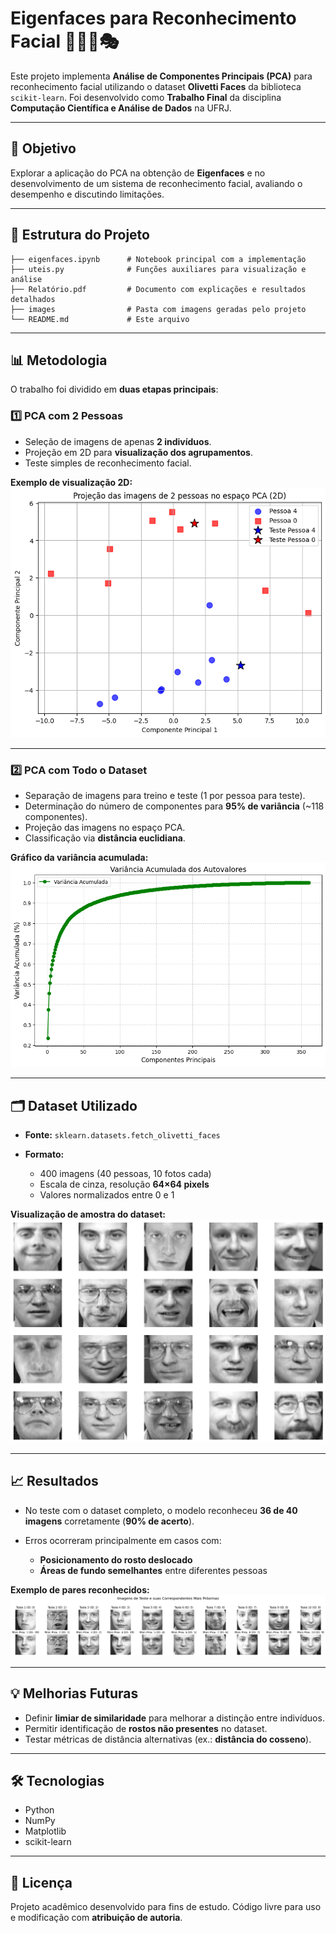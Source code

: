 # Eigenfaces para Reconhecimento Facial 🧑‍🤝‍🧑🎭

Este projeto implementa **Análise de Componentes Principais (PCA)** para reconhecimento facial utilizando o dataset **Olivetti Faces** da biblioteca `scikit-learn`.
Foi desenvolvido como **Trabalho Final** da disciplina **Computação Científica e Análise de Dados** na UFRJ.

---

## 📌 Objetivo

Explorar a aplicação do PCA na obtenção de **Eigenfaces** e no desenvolvimento de um sistema de reconhecimento facial, avaliando o desempenho e discutindo limitações.

---

## 📂 Estrutura do Projeto

```
├── eigenfaces.ipynb      # Notebook principal com a implementação
├── uteis.py              # Funções auxiliares para visualização e análise
├── Relatório.pdf         # Documento com explicações e resultados detalhados
├── images                # Pasta com imagens geradas pelo projeto
└── README.md             # Este arquivo
```

---

## 📊 Metodologia

O trabalho foi dividido em **duas etapas principais**:

### 1️⃣ PCA com 2 Pessoas

* Seleção de imagens de apenas **2 indivíduos**.
* Projeção em 2D para **visualização dos agrupamentos**.
* Teste simples de reconhecimento facial.

**Exemplo de visualização 2D:**
![Projeção PCA 2D](images/pca_2d_duas_pessoas.png)

---

### 2️⃣ PCA com Todo o Dataset

* Separação de imagens para treino e teste (1 por pessoa para teste).
* Determinação do número de componentes para **95% de variância** (\~118 componentes).
* Projeção das imagens no espaço PCA.
* Classificação via **distância euclidiana**.

**Gráfico da variância acumulada:**
![Variância Acumulada](images/variancia_acumulada.png)

---

## 🗂 Dataset Utilizado

* **Fonte:** `sklearn.datasets.fetch_olivetti_faces`
* **Formato:**

  * 400 imagens (40 pessoas, 10 fotos cada)
  * Escala de cinza, resolução **64×64 pixels**
  * Valores normalizados entre 0 e 1

**Visualização de amostra do dataset:**
![Olivetti Faces](images/olivetti_faces.png)

---

## 📈 Resultados

* No teste com o dataset completo, o modelo reconheceu **36 de 40 imagens** corretamente (**90% de acerto**).
* Erros ocorreram principalmente em casos com:

  * **Posicionamento do rosto deslocado**
  * **Áreas de fundo semelhantes** entre diferentes pessoas

**Exemplo de pares reconhecidos:**
![Reconhecimento](images/reconhecimento_pares.png)

---

## 💡 Melhorias Futuras

* Definir **limiar de similaridade** para melhorar a distinção entre indivíduos.
* Permitir identificação de **rostos não presentes** no dataset.
* Testar métricas de distância alternativas (ex.: **distância do cosseno**).

---

## 🛠 Tecnologias

* Python
* NumPy
* Matplotlib
* scikit-learn

---

## 📜 Licença

Projeto acadêmico desenvolvido para fins de estudo.
Código livre para uso e modificação com **atribuição de autoria**.

